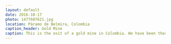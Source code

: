 ```yaml
---
layout: default
date: 2016-10-17
photo: 1477607621.jpg
location: Páramo de Belmira, Colombia
caption_header: Gold Mine
caption: This is the exit of a gold mine in Colombia. We have been there with a guide to see how does it look like. We did some small gold ''stream'. We also woke up few bats on our way haha!
---
```

